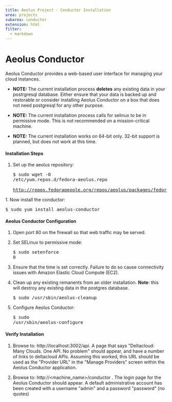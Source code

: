 ```yaml
---
title: Aeolus Project - Conductor Installation
area: projects
subarea: conductor
extension: html
filter:
  - markdown
---
```

<h1 id="aeolus-conductor">Aeolus Conductor</h1>

Aeolus Conductor provides a web-based user interface for managing your
cloud instances.

 + **NOTE:** The current installation process **deletes** any existing data in
your postrgresql database.  Either ensure that your data is backed up and
restorable or consider installing Aeolus Conductor on a box that does not need
postgresql for any other purpose.

 + **NOTE:** The current installation process calls for selinux to be in
permissive mode.  This is not recommended on a mission-critical machine.

+ **NOTE:** The current installation works on 64-bit only.  32-bit support is
planned, but does not work at this time.

#### Installation Steps ####

1.  Set up the aeolus repository:<pre>$ sudo wget -O /etc/yum.repos.d/fedora-aeolus.repo \
       http://repos.fedorapeople.org/repos/aeolus/packages/fedora-aeolus.repo
</pre>
1.  Now install the conductor:<pre>$ sudo yum install aeolus-conductor</pre>

#### Aeolus Conductor Configuration ####

1.  Open port 80 on the firewall so that web traffic may be served.

1.  Set SELinux to permissive mode:<pre>$ sudo setenforce 0</pre>

1.  Ensure that the time is set correctly.  Failure to do so cause
connectivity issues with Amazon Elastic Cloud Compute (EC2).

1.  Clean up any existing remanents from an older installation.
**Note**:  this will destroy any existing data in the postgres database.<pre>$ sudo /usr/sbin/aeolus-cleanup</pre>

1.  Configure Aeolus Conductor:<pre>$ sudo /usr/sbin/aeolus-configure</pre>

#### Verify Installation ####

1.  Browse to: http://localhost:3002/api.  A page that says
"Deltacloud: Many Clouds.  One API.  No problem" should appear, and have a
number of links to deltacloud APIs.  Assuming this worked, this URL should be
used as the "Provider URL" in the "Manage Providers" screen within the Aeolus
Conductor application.

1.  Browse to:  http://<machine_name>/conductor .  The login page for the
Aeolus Conductor should appear.  A default administrative account has been
created with a username "admin" and a password "password" (no quotes)
